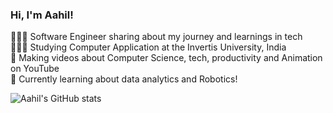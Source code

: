 <!-- Level 1: Simple bio and stats -->

### Hi, I'm Aahil!

👨🏻‍💻 Software Engineer sharing about my journey and learnings in tech<br/>
👨🏻‍🎓 Studying Computer Application at the Invertis University, India<br/>
🚀 Making videos about Computer Science, tech, productivity and Animation on YouTube<br/>
💭 Currently learning about data analytics and Robotics!<br/>

<!-- GitHub stats from https://github.com/anuraghazra/github-readme-stats -->
![Aahil's GitHub stats](https://github-readme-stats.vercel.app/api?username=godzayn&show_icons=true&theme=radical)
